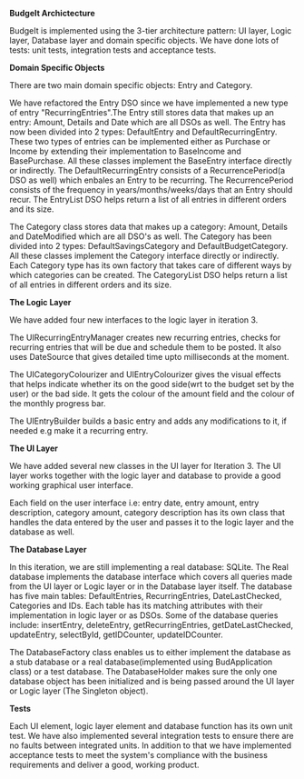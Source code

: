 **BudgeIt Archictecture**

BudgeIt is implemented using the 3-tier architecture pattern: UI layer, Logic layer, Database layer and domain specific objects. We have done lots of tests: unit tests, integration tests and acceptance tests.

**Domain Specific Objects**

There are two main domain specific objects: Entry and Category.

We have refactored the Entry DSO since we have implemented a new type of entry "RecurringEntries".The Entry still stores data that makes up an entry: Amount, Details and Date which are all DSOs as well. The Entry has now been divided into 2 types: DefaultEntry and DefaultRecurringEntry. These two types of entries can be implemented either as Purchase or Income by extending their implementation to BaseIncome and BasePurchase.
All these classes implement the BaseEntry interface directly or indirectly. The DefaultRecurringEntry consists of a RecurrencePeriod(a DSO as well) which enbales an Entry to be recurring. The RecurrencePeriod consists of the frequency in years/months/weeks/days that an Entry should recur. The EntryList DSO helps return a list of all entries in different orders and its size.

The Category class stores data that makes up a category: Amount, Details and DateModified which are all DSO's as well. The Category has been divided into 2 types: DefaultSavingsCategory and DefaultBudgetCategory. All these classes implement the Category interface directly or indirectly. Each Category type has its own factory that takes care of different ways by which categories can be created. The CategoryList DSO helps return a list of all entries in different orders and its size.

**The Logic Layer**

We have added four new interfaces to the logic layer in iteration 3.

The UIRecurringEntryManager creates new recurring entries, checks for recurring entries that will be due and schedule them to be posted. It also uses DateSource that gives detailed time upto milliseconds at the moment.

The UICategoryColourizer and UIEntryColourizer gives the visual effects that helps indicate whether its on the good side(wrt to the budget set by the user) or the bad side. It gets the colour of the amount field and the colour of the monthly progress bar.

The UIEntryBuilder builds a basic entry and adds any modifications to it, if needed e.g make it a recurring entry.

**The UI Layer**

We have added several new classes in the UI layer for Iteration 3.
The UI layer works together with the logic layer and database to provide a good working graphical user interface.

Each field on the user interface i.e: entry date, entry amount, entry description, category amount, category description has its own class that handles the data entered by the user and passes it to the logic layer and the database as well.

**The Database Layer**

In this iteration, we are still implementing a real database: SQLite.
The Real database implements the database interface which covers all queries made from the UI layer or Logic layer or in the Database layer itself. The database has five main tables: DefaultEntries, RecurringEntries, DateLastChecked, Categories and IDs. Each table has its matching attributes with their implementation in logic layer or as DSOs. Some of the database queries include: insertEntry, deleteEntry, getRecurringEntries, getDateLastChecked, updateEntry, selectById, getIDCounter, updateIDCounter.

The DatabaseFactory class enables us to either implement the database as a stub database or a real database(implemented using BudApplication class) or a test database. The DatabaseHolder makes sure the only one database object has been initialized and is being passed around the UI layer or Logic layer (The Singleton object).

**Tests**

Each UI element, logic layer element and database function has its own unit test. We have also implemented several integration tests to ensure there are no faults between integrated units. In addition to that we have implemented acceptance tests to meet the system's compliance with the business requirements and deliver a good, working product.

